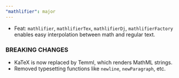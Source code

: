 ```yaml
---
"mathlifier": major
---
```


- Feat: `mathlifier`, `mathlifierTex`, `mathlifierDj`, `mathlifierFactory`
  enables easy interpolation between math and regular text.

### BREAKING CHANGES

- KaTeX is now replaced by Temml, which renders MathML strings.
- Removed typesetting functions like `newline`, `newParagraph`, etc.
